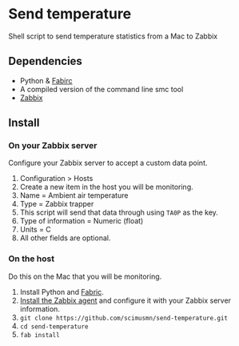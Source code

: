 # Send temperature

Shell script to send temperature statistics from a Mac to Zabbix

## Dependencies
* Python & [Fabirc](http://www.fabfile.org/)
* A compiled version of the command line smc tool
* [Zabbix](http://www.zabbix.com/)

## Install
### On your Zabbix server

Configure your Zabbix server to accept a custom data point.

1. Configuration > Hosts
1. Create a new item in the host you will be monitoring.
1. Name = Ambient air temperature
1. Type = Zabbix trapper
1. This script will send that data through using `TA0P` as the key.
1. Type of information = Numeric (float)
1. Units = C
1. All other fields are optional.

### On the host
Do this on the Mac that you will be monitoring.

1. Install Python and [Fabric](http://www.fabfile.org/installing.html).
1. [Install the Zabbix agent](https://github.com/scimusmn/zabbix_agent_setup) and configure it with your Zabbix server information.
1. `git clone https://github.com/scimusmn/send-temperature.git`
1. `cd send-temperature`
1. `fab install`
